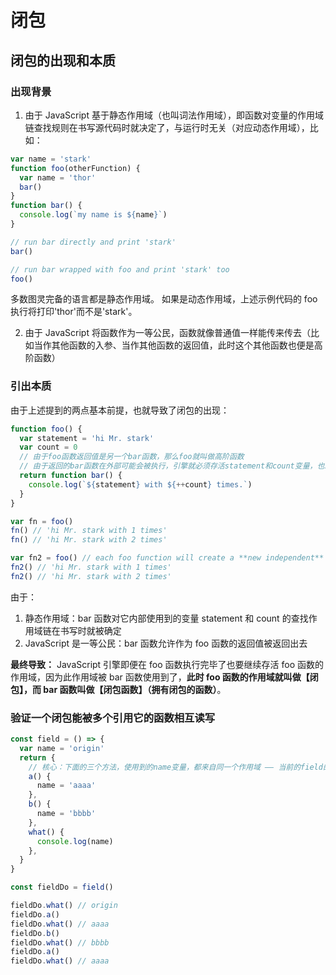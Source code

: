 # 闭包

## 闭包的出现和本质

### 出现背景

1. 由于 JavaScript 基于静态作用域（也叫词法作用域），即函数对变量的作用域链查找规则在书写源代码时就决定了，与运行时无关（对应动态作用域），比如：

```js
var name = 'stark'
function foo(otherFunction) {
  var name = 'thor'
  bar()
}
function bar() {
  console.log(`my name is ${name}`)
}

// run bar directly and print 'stark'
bar()

// run bar wrapped with foo and print 'stark' too
foo()
```

多数图灵完备的语言都是静态作用域。
如果是动态作用域，上述示例代码的 foo 执行将打印'thor'而不是'stark'。

2. 由于 JavaScript 将函数作为一等公民，函数就像普通值一样能传来传去（比如当作其他函数的入参、当作其他函数的返回值，此时这个其他函数也便是高阶函数）

### 引出本质

由于上述提到的两点基本前提，也就导致了闭包的出现：

```js
function foo() {
  var statement = 'hi Mr. stark'
  var count = 0
  // 由于foo函数返回值是另一个bar函数，那么foo就叫做高阶函数
  // 由于返回的bar函数在外部可能会被执行，引擎就必须存活statement和count变量，也就是**存活【当前】的foo的函数作用域**
  return function bar() {
    console.log(`${statement} with ${++count} times.`)
  }
}

var fn = foo()
fn() // 'hi Mr. stark with 1 times'
fn() // 'hi Mr. stark with 2 times'

var fn2 = foo() // each foo function will create a **new independent** scope
fn2() // 'hi Mr. stark with 1 times'
fn2() // 'hi Mr. stark with 2 times'
```

由于：

1. 静态作用域：bar 函数对它内部使用到的变量 statement 和 count 的查找作用域链在书写时就被确定
2. JavaScript 是一等公民：bar 函数允许作为 foo 函数的返回值被返回出去

**最终导致：** JavaScript 引擎即便在 foo 函数执行完毕了也要继续存活 foo 函数的作用域，因为此作用域被 bar 函数使用到了，**此时 foo 函数的作用域就叫做【闭包】，而 bar 函数叫做【闭包函数】（拥有闭包的函数）**。

### 验证一个闭包能被多个引用它的函数相互读写

```js
const field = () => {
  var name = 'origin'
  return {
    // 核心：下面的三个方法，使用到的name变量，都来自同一个作用域 —— 当前的field的函数作用域
    a() {
      name = 'aaaa'
    },
    b() {
      name = 'bbbb'
    },
    what() {
      console.log(name)
    },
  }
}

const fieldDo = field()

fieldDo.what() // origin
fieldDo.a()
fieldDo.what() // aaaa
fieldDo.b()
fieldDo.what() // bbbb
fieldDo.a()
fieldDo.what() // aaaa
```

